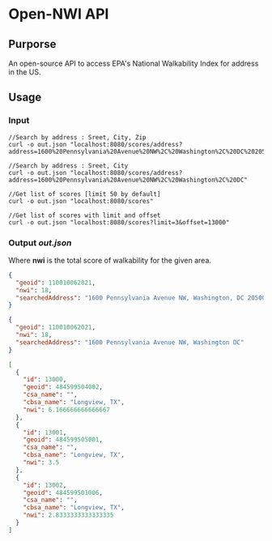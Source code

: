 # Open-NWI API

## Purporse
An open-source API to access EPA's National Walkability Index for address in the US.
## Usage
### Input
```
//Search by address : Sreet, City, Zip
curl -o out.json "localhost:8080/scores/address?address=1600%20Pennsylvania%20Avenue%20NW%2C%20Washington%2C%20DC%2020500%20"

//Search by address : Sreet, City
curl -o out.json "localhost:8080/scores/address?address=1600%20Pennsylvania%20Avenue%20NW%2C%20Washington%2C%20DC"

//Get list of scores [limit 50 by default]
curl -o out.json "localhost:8080/scores"

//Get list of scores with limit and offset
curl -o out.json "localhost:8080/scores?limit=3&offset=13000"
```

### Output *out.json*
Where **nwi** is the total score of walkability for the given area.
```json
{
  "geoid": 110010062021,
  "nwi": 18,
  "searchedAddress": "1600 Pennsylvania Avenue NW, Washington, DC 20500"
}

{
  "geoid": 110010062021,
  "nwi": 18,
  "searchedAddress": "1600 Pennsylvania Avenue NW, Washington DC"
}

[
  {
    "id": 13000,
    "geoid": 484599504002,
    "csa_name": "",
    "cbsa_name": "Longview, TX",
    "nwi": 6.166666666666667
  },
  {
    "id": 13001,
    "geoid": 484599505001,
    "csa_name": "",
    "cbsa_name": "Longview, TX",
    "nwi": 3.5
  },
  {
    "id": 13002,
    "geoid": 484599501006,
    "csa_name": "",
    "cbsa_name": "Longview, TX",
    "nwi": 2.8333333333333335
  }
]
```
